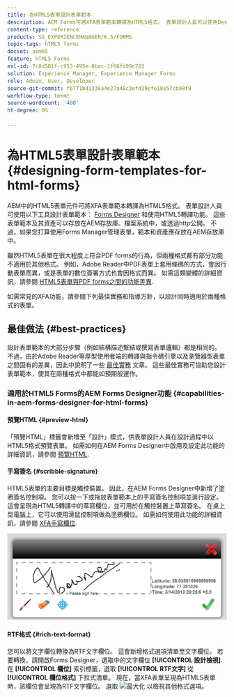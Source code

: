 ```yaml
---
title: 為HTML5表單設計表單範本
description: AEM Forms可將XFA表單範本轉譯為HTML5格式。 表單設計人員可以使用Designer設計表單範本，並使用HTML5轉譯功能。
content-type: reference
products: SG_EXPERIENCEMANAGER/6.5/FORMS
topic-tags: hTML5_forms
docset: aem65
feature: HTML5 Forms
exl-id: 7c8d501f-c953-495e-8bac-1f66fd99c783
solution: Experience Manager, Experience Manager Forms
role: Admin, User, Developer
source-git-commit: f6771bd1338a4e27a48c3efd39efe18e57cb98f9
workflow-type: tm+mt
source-wordcount: '480'
ht-degree: 0%

---
```


# 為HTML5表單設計表單範本{#designing-form-templates-for-html-forms}

AEM中的HTML5表單元件可將XFA表單範本轉譯為HTML5格式。 表單設計人員可使用以下工具設計表單範本： [Forms Designer](https://www.adobe.com/go/learn_aemforms_designer_63) 和使用HTML5轉譯功能。 這些表單範本及其資產可以存放在AEM存放庫、檔案系統中，或透過http公開。 不過，如果您打算使用Forms Manager管理表單，範本和資產應存放在AEM存放庫中。

雖然HTML5表單在很大程度上符合PDF forms的行為，但兩種格式都有部分功能不適用於其他格式。 例如，Adobe Reader中PDF表單上套用條碼的方式，會因行動表單而異，或是表單的數位簽署方式也會因格式而異。 如需這類變體的詳細資訊，請參閱 [HTML5表單與PDF forms之間的功能差異](../../forms/using/feature-differentiation-html5-forms-pdf-forms.md).

如需常見的XFA功能，請參閱下列最佳實務和指導方針，以設計同時適用於兩種格式的表單。

## 最佳做法 {#best-practices}

設計表單範本的大部分步驟（例如結構描述繫結或撰寫表單邏輯）都是相同的。 不過，由於Adobe Reader等厚型使用者端的轉譯與指令碼引擎以及瀏覽器型表單之間固有的差異，因此中說明了一些 [最佳實務](/help/forms/using/design-accessible-html5-forms.md) 文章。 這些最佳實務可協助您設計表單範本，使其在兩種格式中都能如預期般運作。

### 適用於HTML5 Forms的AEM Forms Designer功能 {#capabilities-in-aem-forms-designer-for-html-forms}

#### 預覽HTML {#preview-html}

「預覽HTML」標籤會新增至「設計」模式，供表單設計人員在設計過程中以HTML5格式預覽表單。 如需如何在AEM Forms Designer中啟用及設定此功能的詳細資訊，請參閱 [預覽HTML](../../forms/using/preview-xdp-forms-html.md).

#### 手寫簽名 {#scribble-signature}

HTML5表單的主要目標是觸控裝置。 因此，在AEM Forms Designer中新增了塗鴉簽名控制項。 您可以按一下或拖放表單範本上的手寫簽名控制項並進行設定。 這會呈現為HTML5轉譯中的草寫欄位，並可用於在觸控裝置上草寫簽名。 在桌上型電腦上，它可以使用滑鼠控制項做為塗鴉欄位。 如需如何使用此功能的詳細資訊，請參閱 [XFA手寫欄位](../../forms/using/scribble-signature.md).

![4](assets/4.png)

#### RTF格式 {#rich-text-format}

您可以將文字欄位轉換為RTF文字欄位。 這會新增格式選項清單至文字欄位。 若要轉換，請開啟Forms Designer，選取中的文字欄位 **[!UICONTROL 設計檢視]**. 在 **[!UICONTROL 欄位]** 索引標籤，選取 **[!UICONTROL RTF文字]** 從 **[!UICONTROL 欄位格式]** 下拉式清單。 現在，當XFA表單呈現為HTML5表單時，該欄位會呈現為RTF文字欄位。 選取 ![最大化](assets/maximize_icon.svg) 以檢視其他格式選項。
